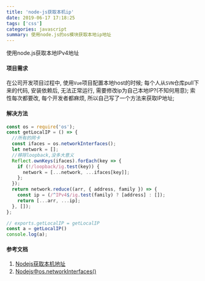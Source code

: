 ```yaml
---
title: 'node-js获取本机ip'
date: 2019-06-17 17:18:25
tags: ['css']
categories: javascript
summary: 使用node.js的os模块获取本地ip地址
---
```


使用node.js获取本地IPv4地址
<!--more-->

#### 项目需求

在公司开发项目过程中, 使用`Vue`项目配置本地host的时候;
每个人从`SVN`仓库pull下来的代码, 安装依赖后, 无法正常运行, 需要修改ip为自己本地IP?(不知何用意);
索性每次都要改, 每个开发者都麻烦, 所以自己写了一个方法来获取IP地址;

#### 解决方法

```javascript
const os = require('os');
const getLocalIP = () => {
  //所有的网卡
  const ifaces = os.networkInterfaces();
  let network = [];
  //移除loopback,没多大意义
  Reflect.ownKeys(ifaces).forEach(key => {
    if (!/loopback/ig.test(key)) {
      network = [...network, ...ifaces[key]];
    };
  });
  return network.reduce((arr, { address, family }) => {
    const ip = (/^IPv4$/ig.test(family) ? [address] : []);
    return [...arr, ...ip];
  }, []);
};

// exports.getLocalIP = getLocalIP
const a = getLocalIP()
console.log(a);
```

#### 参考文档

1. [Nodejs获取本机地址](https://blog.csdn.net/spy19881201/article/details/13394933)
2. [Nodejs中os.networkInterfaces()](http://nodejs.cn/api/os.html#os_os_networkinterfaces)